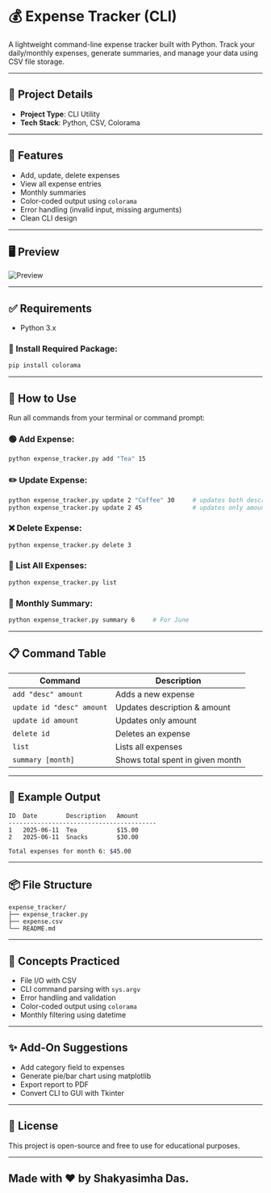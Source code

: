 
# 💰 Expense Tracker (CLI)

A lightweight command-line expense tracker built with Python. Track your daily/monthly expenses, generate summaries, and manage your data using CSV file storage.

---

## 📌 Project Details

- **Project Type**: CLI Utility
- **Tech Stack**: Python, CSV, Colorama

---

## 🎯 Features

- Add, update, delete expenses
- View all expense entries
- Monthly summaries
- Color-coded output using `colorama`
- Error handling (invalid input, missing arguments)
- Clean CLI design

---

## 🖥️ Preview

![Preview](https://github.com/user-attachments/assets/80a15bcd-694c-4e02-9237-427b6397ad74)

---

## ✅ Requirements

- Python 3.x

### 🔧 Install Required Package:
```bash
pip install colorama
```

---

## 🚀 How to Use

Run all commands from your terminal or command prompt:

### 🟢 Add Expense:
```bash
python expense_tracker.py add "Tea" 15
```

### ✏️ Update Expense:
```bash
python expense_tracker.py update 2 "Coffee" 30     # updates both description and amount
python expense_tracker.py update 2 45              # updates only amount
```

### ❌ Delete Expense:
```bash
python expense_tracker.py delete 3
```

### 📄 List All Expenses:
```bash
python expense_tracker.py list
```

### 📆 Monthly Summary:
```bash
python expense_tracker.py summary 6     # For June
```

---

## 📋 Command Table

| Command                          | Description                             |
|----------------------------------|-----------------------------------------|
| `add "desc" amount`              | Adds a new expense                      |
| `update id "desc" amount`        | Updates description & amount            |
| `update id amount`               | Updates only amount                     |
| `delete id`                      | Deletes an expense                      |
| `list`                           | Lists all expenses                      |
| `summary [month]`                | Shows total spent in given month        |

---

## 🧾 Example Output
```
ID  Date        Description   Amount
-----------------------------------------
1   2025-06-11  Tea           $15.00
2   2025-06-11  Snacks        $30.00
```

```bash
Total expenses for month 6: $45.00
```

---

## 📦 File Structure
```
expense_tracker/
├── expense_tracker.py
├── expense.csv
└── README.md
```

---

## 🧠 Concepts Practiced
- File I/O with CSV
- CLI command parsing with `sys.argv`
- Error handling and validation
- Color-coded output using `colorama`
- Monthly filtering using datetime

---

## ✨ Add-On Suggestions
- Add category field to expenses
- Generate pie/bar chart using matplotlib
- Export report to PDF
- Convert CLI to GUI with Tkinter

---

## 📃 License
This project is open-source and free to use for educational purposes.

---

## Made with ❤️ by Shakyasimha Das.
